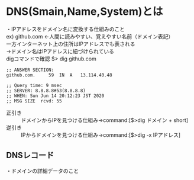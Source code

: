 # DNS(Smain,Name,System)とは  
・IPアドレスをドメイン名に変換する仕組みのこと  
ex) github.com <-人間に読みやすい、覚えやすい名前（ドメイン表記）  
一方インターネット上の住所はIPアドレスでも表される  
->ドメイン名はIPアドレスに紐づけられている  
digコマンドで確認
$> dig github.com
```
;; ANSWER SECTION:
github.com.		59	IN	A	13.114.40.48

;; Query time: 9 msec
;; SERVER: 8.8.8.8#53(8.8.8.8)
;; WHEN: Sun Jun 14 20:12:23 JST 2020
;; MSG SIZE  rcvd: 55
```  
<dl>
<dt>正引き</dt>  
<dd>ドメインからIPを見つける仕組み->command:[$>dig ドメイン + short]</dd>
<dt>逆引き</dt>   
<dd>IPからドメインを見つける仕組み->command:[$>dig -x IPアドレス]</dd>  
<dl>  

## DNSレコード    
・ドメインの詳細データのこと
